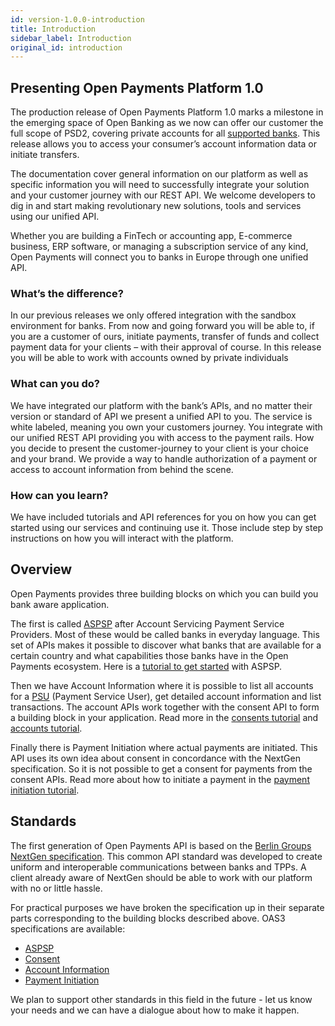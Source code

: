 ```yaml
---
id: version-1.0.0-introduction
title: Introduction
sidebar_label: Introduction
original_id: introduction
---
```


## Presenting Open Payments Platform 1.0

The production release of Open Payments Platform 1.0 marks a milestone in the emerging space of Open Banking as we now can offer our customer the full scope of PSD2, covering private accounts for all [supported banks](banks.md). This release allows you to access your consumer’s account information data or initiate transfers. 

The documentation cover general information on our platform as well as specific information you will need to successfully integrate your solution and your customer journey with our REST API. We welcome developers to dig in and start making revolutionary new solutions, tools and services using our unified API.

Whether you are building a FinTech or accounting app, E-commerce business, ERP software, or managing a subscription service of any kind, Open Payments will connect you to banks in Europe through one unified API.

### What’s the difference?

In our previous releases we only offered integration with the sandbox environment for banks. From now and going forward you will be able to, if you are a customer of ours, initiate payments, transfer of funds and collect payment data for your clients – with their approval of course. In this release you will be able to work with accounts owned by private individuals

### What can you do?

We have integrated our platform with the bank’s APIs, and no matter their version or standard of API we present a unified API to you. The service is white labeled, meaning you own your customers journey. You integrate with our unified REST API providing you with access to the payment rails. How you decide to present the customer-journey to your client is your choice and your brand. We provide a way to handle authorization of a payment or access to account information from behind the scene. 

### How can you learn?

We have included tutorials and API references for you on how you can get started using our services and continuing use it. Those include step by step instructions on how you will interact with the platform.

## Overview

Open Payments provides three building blocks on which you can build you bank aware application. 

The first is called [ASPSP](glossary.md) after Account Servicing Payment Service Providers. Most of these would be called banks in everyday language. This set of APIs makes it possible to discover what banks that are available for a certain country and what capabilities those banks have in the Open Payments ecosystem. Here is a [tutorial to get started](aspsp.md) with ASPSP.

Then we have Account Information where it is possible to list all accounts for a [PSU](glossary.md) (Payment Service User), get detailed account information and list transactions. The account APIs work together with the consent API to form a building block in your application. Read more in the [consents tutorial](consent.md) and [accounts tutorial](ais.md).

Finally there is Payment Initiation where actual payments are initiated. This API uses its own idea about consent in concordance with the NextGen specification. So it is not possible to get a consent for payments from the consent APIs. Read more about how to initiate a payment in the [payment initiation tutorial](pis.md).

## Standards

The first generation of Open Payments API is based on the [Berlin Groups NextGen specification](https://www.berlin-group.org/psd2-access-to-bank-accounts). This common API standard was developed to create uniform and interoperable communications between banks and TPPs. A client already aware of NextGen should be able to work with our platform with no or little hassle.

For practical purposes we have broken the specification up in their separate parts corresponding to the building blocks described above. OAS3 specifications are available:

- [ASPSP](/docs/en/openpayments-NextGenPSD2-1.3.3.html#tag/ASPSP-Information-Service-(ASPSPIS))
- [Consent](/docs/en/openpayments-NextGenPSD2-1.3.3.html#tag/Consent-Service)
- [Account Information](/docs/en/openpayments-NextGenPSD2-1.3.3.html#tag/Account-Information-Service-(AIS))
- [Payment Initiation](/docs/en/openpayments-NextGenPSD2-1.3.3.html#tag/Payment-Initiation-Service-(PIS))

We plan to support other standards in this field in the future - let us know your needs and we can have a dialogue about how to make it happen.
